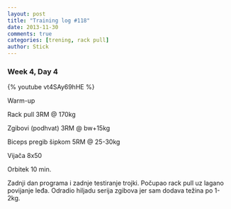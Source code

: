 ```yaml
---
layout: post
title: "Training log #118"
date: 2013-11-30
comments: true
categories: [trening, rack pull]
author: Stick
---
```


### Week 4, Day 4  

{% youtube vt4SAy69hHE %}

Warm-up  

Rack pull 3RM @ 170kg  

Zgibovi (podhvat) 3RM @ bw+15kg  

Biceps pregib šipkom 5RM @ 25-30kg  

Vijača 8x50  

Orbitek 10 min.  

Zadnji dan programa i zadnje testiranje trojki. Počupao rack pull uz lagano povijanje leđa. Odradio hiljadu serija zgibova jer sam dodava težina po 1-2kg.